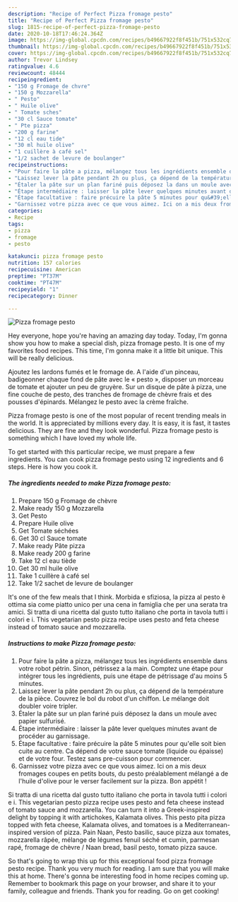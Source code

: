 ```yaml
---
description: "Recipe of Perfect Pizza fromage pesto"
title: "Recipe of Perfect Pizza fromage pesto"
slug: 1815-recipe-of-perfect-pizza-fromage-pesto
date: 2020-10-18T17:46:24.364Z
image: https://img-global.cpcdn.com/recipes/b49667922f8f451b/751x532cq70/pizza-fromage-pesto-photo-principale-de-la-recette.jpg
thumbnail: https://img-global.cpcdn.com/recipes/b49667922f8f451b/751x532cq70/pizza-fromage-pesto-photo-principale-de-la-recette.jpg
cover: https://img-global.cpcdn.com/recipes/b49667922f8f451b/751x532cq70/pizza-fromage-pesto-photo-principale-de-la-recette.jpg
author: Trevor Lindsey
ratingvalue: 4.6
reviewcount: 48444
recipeingredient:
- "150 g Fromage de chvre"
- "150 g Mozzarella"
- " Pesto"
- " Huile olive"
- " Tomate sches"
- "30 cl Sauce tomate"
- " Pte pizza"
- "200 g farine"
- "12 cl eau tide"
- "30 ml huile olive"
- "1 cuillère à café sel"
- "1/2 sachet de levure de boulanger"
recipeinstructions:
- "Pour faire la pâte a pizza, mélangez tous les ingrédients ensemble dans votre robot pétrin. Sinon, pétrissez a la main. Comptez une étape pour intégrer tous les ingrédients, puis une étape de pétrissage d&#39;au moins 5 minutes."
- "Laissez lever la pâte pendant 2h ou plus, ça dépend de la température de la pièce. Couvrez le bol du robot d&#39;un chiffon. Le mélange doit doubler voire tripler."
- "Étaler la pâte sur un plan fariné puis déposez la dans un moule avec papier sulfurisé."
- "Étape intermédiaire : laisser la pâte lever quelques minutes avant de procéder au garnissage."
- "Étape facultative : faire précuire la pâte 5 minutes pour qu&#39;elle soit bien cuite au centre. Ca dépend de votre sauce tomate (liquide ou épaisse) et de votre four. Testez sans pre-cuisson pour commencer."
- "Garnissez votre pizza avec ce que vous aimez. Ici on a mis deux fromages coupes en petits bouts, du pesto préalablement mélangé a de l&#39;huile d&#39;olive pour le verser facilement sur la pizza. Bon appétit !"
categories:
- Recipe
tags:
- pizza
- fromage
- pesto

katakunci: pizza fromage pesto 
nutrition: 157 calories
recipecuisine: American
preptime: "PT37M"
cooktime: "PT47M"
recipeyield: "1"
recipecategory: Dinner

---
```



![Pizza fromage pesto](https://img-global.cpcdn.com/recipes/b49667922f8f451b/751x532cq70/pizza-fromage-pesto-photo-principale-de-la-recette.jpg)

Hey everyone, hope you're having an amazing day today. Today, I'm gonna show you how to make a special dish, pizza fromage pesto. It is one of my favorites food recipes. This time, I'm gonna make it a little bit unique. This will be really delicious.

Ajoutez les lardons fumés et le fromage de. A l&#39;aide d&#39;un pinceau, badigeonner chaque fond de pâte avec le « pesto », disposer un morceau de tomate et ajouter un peu de gruyère. Sur un disque de pâte à pizza, une fine couche de pesto, des tranches de fromage de chèvre frais et des pousses d&#39;épinards. Mélangez le pesto avec la crème fraîche.

Pizza fromage pesto is one of the most popular of recent trending meals in the world. It is appreciated by millions every day. It is easy, it is fast, it tastes delicious. They are fine and they look wonderful. Pizza fromage pesto is something which I have loved my whole life.


To get started with this particular recipe, we must prepare a few ingredients. You can cook pizza fromage pesto using 12 ingredients and 6 steps. Here is how you cook it.

<!--inarticleads1-->

##### The ingredients needed to make Pizza fromage pesto:

1. Prepare 150 g Fromage de chèvre
1. Make ready 150 g Mozzarella
1. Get  Pesto
1. Prepare  Huile olive
1. Get  Tomate séchées
1. Get 30 cl Sauce tomate
1. Make ready  Pâte pizza
1. Make ready 200 g farine
1. Take 12 cl eau tiède
1. Get 30 ml huile olive
1. Take 1 cuillère à café sel
1. Take 1/2 sachet de levure de boulanger


It&#39;s one of the few meals that I think. Morbida e sfiziosa, la pizza al pesto è ottima sia come piatto unico per una cena in famiglia che per una serata tra amici. Si tratta di una ricetta dal gusto tutto italiano che porta in tavola tutti i colori e i. This vegetarian pesto pizza recipe uses pesto and feta cheese instead of tomato sauce and mozzarella. 

<!--inarticleads2-->

##### Instructions to make Pizza fromage pesto:

1. Pour faire la pâte a pizza, mélangez tous les ingrédients ensemble dans votre robot pétrin. Sinon, pétrissez a la main. Comptez une étape pour intégrer tous les ingrédients, puis une étape de pétrissage d&#39;au moins 5 minutes.
1. Laissez lever la pâte pendant 2h ou plus, ça dépend de la température de la pièce. Couvrez le bol du robot d&#39;un chiffon. Le mélange doit doubler voire tripler.
1. Étaler la pâte sur un plan fariné puis déposez la dans un moule avec papier sulfurisé.
1. Étape intermédiaire : laisser la pâte lever quelques minutes avant de procéder au garnissage.
1. Étape facultative : faire précuire la pâte 5 minutes pour qu&#39;elle soit bien cuite au centre. Ca dépend de votre sauce tomate (liquide ou épaisse) et de votre four. Testez sans pre-cuisson pour commencer.
1. Garnissez votre pizza avec ce que vous aimez. Ici on a mis deux fromages coupes en petits bouts, du pesto préalablement mélangé a de l&#39;huile d&#39;olive pour le verser facilement sur la pizza. Bon appétit !


Si tratta di una ricetta dal gusto tutto italiano che porta in tavola tutti i colori e i. This vegetarian pesto pizza recipe uses pesto and feta cheese instead of tomato sauce and mozzarella. You can turn it into a Greek-inspired delight by topping it with artichokes, Kalamata olives. This pesto pita pizza topped with feta cheese, Kalamata olives, and tomatoes is a Mediterranean-inspired version of pizza. Pain Naan, Pesto basilic, sauce pizza aux tomates, mozzarella râpée, mélange de légumes fenuil séché et cumin, parmesan rapé, fromage de chèvre / Naan bread, basil pesto, tomato pizza sauce. 

So that's going to wrap this up for this exceptional food pizza fromage pesto recipe. Thank you very much for reading. I am sure that you will make this at home. There's gonna be interesting food in home recipes coming up. Remember to bookmark this page on your browser, and share it to your family, colleague and friends. Thank you for reading. Go on get cooking!
